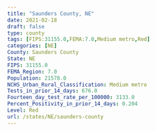 ```yaml
---
title: "Saunders County, NE"
date: 2021-02-18
draft: false
type: county
tags: [FIPS:31155.0,FEMA:7.0,Medium metro,Red]
categories: [NE]
County: Saunders County
State: NE
FIPS: 31155.0
FEMA_Region: 7.0
Population: 21578.0
NCHS_Urban_Rural_Classification: Medium metro
Tests_in_prior_14_days: 676.0
Fourteen_day_test_rate_per_100000: 3133.0
Percent_Positivity_in_prior_14_days: 0.204
Level: Red
url: /states/NE/saunders-county
---
```



